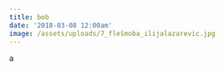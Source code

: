 ```yaml
---
title: bob
date: '2018-03-08 12:00am'
image: /assets/uploads/7_flešmoba_ilijalazarevic.jpg
---
```

a
